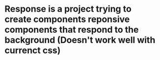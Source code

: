 # Response is a project trying to create components reponsive components that respond to the background (Doesn't work well with currenct css)
